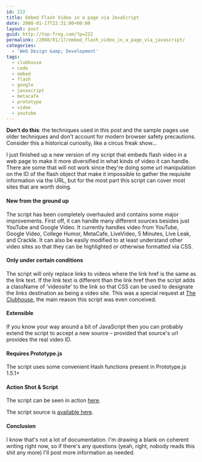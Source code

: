 ```yaml
---
id: 222
title: Embed Flash Video in a page via JavaScript
date: 2008-01-17T22:31:00+00:00
layout: post
guid: http://top-frog.com/?p=222
permalink: /2008/01/17/embed_flash_video_in_a_page_via_javascript/
categories:
  - 'Web Design &amp; Development'
tags:
  - clubhouse
  - code
  - embed
  - flash
  - google
  - javascript
  - metacafe
  - prototype
  - video
  - youtube
---
```


<div class="alert warning">
<p><b>Don't do this</b>: the techniques used in this post and the sample pages use older techniques and don't account for modern browser safety precautions. Consider this a historical curiosity, like a circus freak show&hellip;</p>
</div>

I just finished up a new version of my script that embeds flash video in a web page to make it more diversified in what kinds of video it can handle. There are some that will not work since they're doing some url manipulation on the ID of the flash object that make it impossible to gather the requisite information via the URL, but for the most part this script can cover most sites that are worth doing.



#### New from the ground up

The script has been completely overhauled and contains some major improvements. First off, it can handle many different sources besides just YouTube and Google Video. It currently handles video from YouTube, Google Video, College Humor, MetaCafe, LiveVideo, 5 Minutes, Live Leak, and Crackle. It can also be easily modified to at least understand other video sites so that they can be highlighted or otherwise formatted via CSS.

#### Only under certain conditions

The script will only replace links to videos where the link href is the same as the link text. If the link text is different than the link href then the script adds a className of &#8216;videosite' to the link so that CSS can be used to designate the links destination as being a video site. This was a special request at [The Clubhouse](http://clubhouse54.com), the main reason this script was even conceived.

#### Extensible

If you know your way around a bit of JavaScript then you can probably extend the script to accept a new source – provided that source's url provides the real video ID.

#### Requires Prototype.js

The script uses some convenient Hash functions present in Prototype.js 1.5.1+

#### Action Shot & Script

The script can be seen in action [here](/stuff/clubhouse/embed/). 

The script source is [available here](/script_src/embed_flash_video.js).

#### Conclusion

I know that's not a lot of documentation. I'm drawing a blank on coherent writing right now, so if there's any questions (yeah, right, nobody reads this shit any more) I'll post more information as needed.